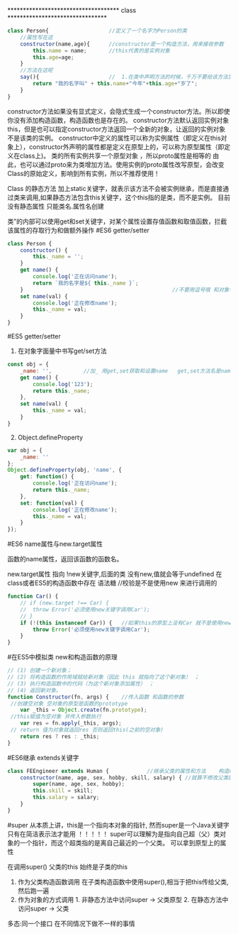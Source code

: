 ************************************ class ********************************
```javascript
class Person{                   //定义了一个名字为Person的类
    //属性写在这
    constructor(name,age){      //constructor是一个构造方法，用来接收参数
        this.name = name;       //this代表的是实例对象
        this.age=age;
    }
    //方法在这呢
    say(){                      //	1.在类中声明方法的时候，千万不要给该方法加上function关键字	2.方法之间不要用逗号分隔，否则会报错
        return "我的名字叫" + this.name+"今年"+this.age+"岁了";
    }
}
```

constructor方法如果没有显式定义，会隐式生成一个constructor方法。所以即使你没有添加构造函数，构造函数也是存在的。
constructor方法默认返回实例对象this，但是也可以指定constructor方法返回一个全新的对象，让返回的实例对象不是该类的实例。
constructor中定义的属性可以称为实例属性（即定义在this对象上），constructor外声明的属性都是定义在原型上的，可以称为原型属性（即定义在class上)。
类的所有实例共享一个原型对象 ，所以proto属性是相等的  由此，也可以通过proto来为类增加方法。使用实例的proto属性改写原型，会改变Class的原始定义，影响到所有实例，所以不推荐使用！


Class 的静态方法
加上static关键字，就表示该方法不会被实例继承，而是直接通过类来调用,如果静态方法包含this关键字，这个this指的是类，而不是实例。
目前没有静态属性 只能类名.属性名创建


类”的内部可以使用get和set关键字，对某个属性设置存值函数和取值函数，拦截该属性的存取行为和做额外操作
#ES6 getter/setter
```javascript
class Person {
	constructor() {
		this._name = '';
	}
	get name() {
		console.log('正在访问name');
		return `我的名字是${ this._name }`;
	}                                               //不要用逗号哦 和对象字面量不一样哦
	set name(val) {
		console.log('正在修改name');
		this._name = val;
	}
}
```

#ES5 getter/setter
1. 在对象字面量中书写get/set方法
```javascript
const obj = {
	_name: '',          //加_ 用get,set获取和设置name   get,set方法名是name,返回和设置_name
	get name() {
		console.log('123');
		return this._name;
	},
	set name(val) {
		this._name = val;
	}
}
```
2. Object.defineProperty
```javascript
var obj = {
	_name: ''
};
Object.defineProperty(obj, 'name', {
	get: function() {
		console.log('正在访问name');
		return this._name;
	},
	set: function(val) {
		console.log('正在修改name');
		this._name = val;
	}
});
```
#ES6 name属性与new.target属性

函数的name属性，返回该函数的函数名。

new.target属性  指向 !new关键字,后面的类   没有new,值就会等于undefined   在class或者ES5的构造函数中存在
语法糖                                  //校验是不是使用new 来进行调用的
```javascript
function Car() {
	// if (new.target !== Car) {
	// 	throw Error('必须使用new关键字调用Car');
	// }
	if (!(this instanceof Car)) {   //如果this的原型上没有Car 就不是使用new关键字调用的Car()
		throw Error('必须使用new关键字调用Car');
	}
}
```

#在ES5中模拟类   new和构造函数的原理
```javascript
// (1) 创建一个新对象；
// (2) 将构造函数的作用域赋给新对象（因此 this 就指向了这个新对象） ；
// (3) 执行构造函数中的代码（为这个新对象添加属性） ；
// (4) 返回新对象。
function Constructor(fn, args) {	//传入函数 和函数的参数
 //创建空对象 空对象的原型是函数的prototype
	var _this = Object.create(fn.prototype);
 //this赋值为空对象 并传入参数执行
	var res = fn.apply(_this, args);
 // return 值为对象就返回res 否则返回this(之前的空对象)
	return res ? res : _this;
}
```

#ES6继承 extends关键字
```javascript
class FEEngineer extends Human { 			//继承父类的属性和方法	构造时传入父类的属性 然后用super()可以调用 进行修改
	constructor(name, age, sex, hobby, skill, salary) {	//就算不修改父类的属性也要调用super() 继承父类的属性
		super(name, age, sex, hobby);
		this.skill = skill;
		this.salary = salary;
	}
}
```
#super
 从本质上讲，this是一个指向本对象的指针, 然而super是一个Java关键字 只有在简洁表示法才能用 ！！！！！
 super可以理解为是指向自己超（父）类对象的一个指针，而这个超类指的是离自己最近的一个父类。  可以拿到原型上的属性

在调用super() 父类的this 始终是子类的this
1. 作为父类构造函数调用  在子类构造函数中使用super(),相当于把this传给父类,然后跑一遍
2. 作为对象的方式调用	1. 非静态方法中访问super -> 父类原型		2. 在静态方法中访问super -> 父类

多态:同一个接口 在不同情况下做不一样的事情
